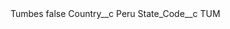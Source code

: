<?xml version="1.0" encoding="UTF-8"?>
<CustomMetadata xmlns="http://soap.sforce.com/2006/04/metadata" xmlns:xsi="http://www.w3.org/2001/XMLSchema-instance" xmlns:xsd="http://www.w3.org/2001/XMLSchema">
    <label>Tumbes</label>
    <protected>false</protected>
    <values>
        <field>Country__c</field>
        <value xsi:type="xsd:string">Peru</value>
    </values>
    <values>
        <field>State_Code__c</field>
        <value xsi:type="xsd:string">TUM</value>
    </values>
</CustomMetadata>
